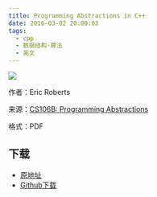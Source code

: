 ```yaml
---
title: Programming Abstractions in C++
date: 2016-03-02 20:00:03
tags:
  - cpp
  - 数据结构·算法
  - 英文
---
```


![](http://ecx.images-amazon.com/images/I/517sK-24wcL._SX400_BO1,204,203,200_.jpg)

作者：Eric Roberts

来源：[CS106B: Programming Abstractions](http://web.stanford.edu/class/cs106b/)

格式：PDF

<!--more-->

## 下载 ##

+ [原地址](http://web.stanford.edu/class/cs106b/textbook/CS106BX-Reader.pdf)
+ [Github下载](https://cdn.jsdelivr.net/gh/it-ebooks/ebooks/Programming%20Abstractions%20in%20C%2B%2B.pdf)
